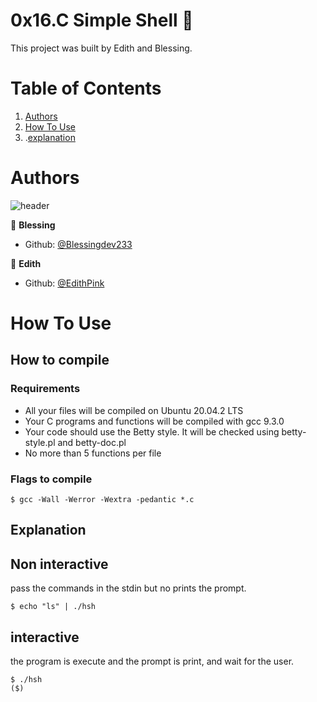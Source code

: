 # 0x16.C Simple Shell :ledger:


This project was built by Edith and Blessing.

# Table of Contents
1. [Authors](#Authors)
2. [How To Use](#How-To-Use)
3. .[explanation](#Explanation)

# Authors
![header](https://capsule-render.vercel.app/api?type=rect&color=gradient&height=1)

 👤 **Blessing**
- Github: [@Blessingdev233](https://github.com/Blessingdev233)


👤 **Edith**
- Github: [@EdithPink](https://github.com/EdithPink)
# How To Use

## How to compile

### Requirements

- All your files will be compiled on Ubuntu 20.04.2 LTS
- Your C programs and functions will be compiled with gcc 9.3.0
- Your code should use the Betty style. It will be checked using betty-style.pl and betty-doc.pl
- No more than 5 functions per file

### Flags to compile
```shell
$ gcc -Wall -Werror -Wextra -pedantic *.c
```
## Explanation


## Non interactive

pass the commands in the stdin but no prints the prompt.

```shell
$ echo "ls" | ./hsh
```
## interactive

the program is execute and the prompt is print, and wait for the user.
```shell
$ ./hsh
($)
```
